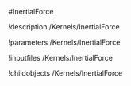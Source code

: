 <!-- MOOSE Object Documentation Stub: Remove this when content is added. -->
#InertialForce

!description /Kernels/InertialForce

!parameters /Kernels/InertialForce

!inputfiles /Kernels/InertialForce

!childobjects /Kernels/InertialForce
